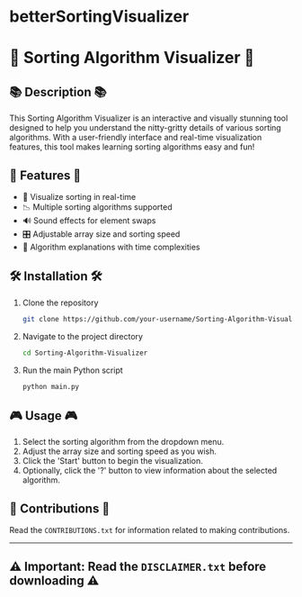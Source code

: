 # betterSortingVisualizer

# 🌟 Sorting Algorithm Visualizer 🌟

## 📚 Description 📚

This Sorting Algorithm Visualizer is an interactive and visually stunning tool designed to help you understand the nitty-gritty details of various sorting algorithms. With a user-friendly interface and real-time visualization features, this tool makes learning sorting algorithms easy and fun!

## 🚀 Features 🚀

- 🎨 Visualize sorting in real-time
- 📉 Multiple sorting algorithms supported
- 🔊 Sound effects for element swaps
- 🎛️ Adjustable array size and sorting speed
- 📝 Algorithm explanations with time complexities

## 🛠️ Installation 🛠️

1. Clone the repository
   ```bash
   git clone https://github.com/your-username/Sorting-Algorithm-Visualizer.git
   ```
2. Navigate to the project directory
   ```bash
   cd Sorting-Algorithm-Visualizer
   ```
3. Run the main Python script
   ```bash
   python main.py
   ```

## 🎮 Usage 🎮

1. Select the sorting algorithm from the dropdown menu.
2. Adjust the array size and sorting speed as you wish.
3. Click the 'Start' button to begin the visualization.
4. Optionally, click the '?' button to view information about the selected algorithm.

## 🤝 Contributions 🤝

Read the `CONTRIBUTIONS.txt` for information related to making contributions.

----

## ⚠️ **Important**: Read the `DISCLAIMER.txt` before downloading ⚠️
